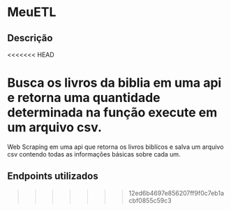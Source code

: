 # MeuETL

## Descrição
<<<<<<< HEAD

Busca os livros da biblia em uma api e retorna uma quantidade determinada na função execute em um arquivo csv.
=======
Web Scraping em uma api que retorna os livros biblícos e salva um arquivo csv contendo todas as informações básicas sobre cada um.

## Endpoints utilizados
>>>>>>> 12ed6b4697e856207ff9f0c7eb1acbf0855c59c3
